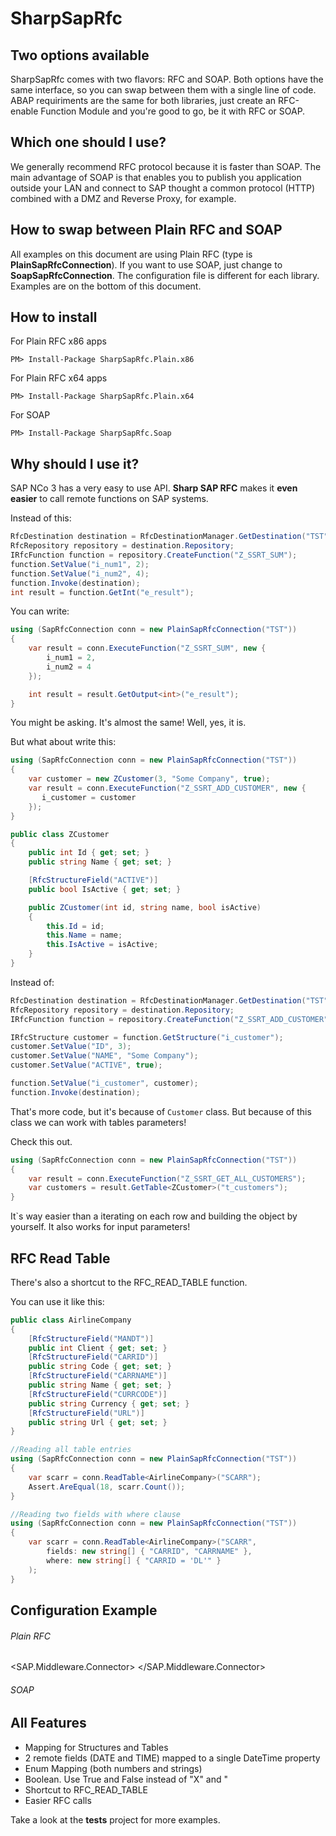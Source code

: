 SharpSapRfc
===========

## Two options available

SharpSapRfc comes with two flavors: RFC and SOAP. Both options have the same interface, so you can swap between them with a single line of code. ABAP requiriments are the same for both libraries, just create an RFC-enable Function Module and you're good to go, be it with RFC or SOAP.

## Which one should I use?

We generally recommend RFC protocol because it is faster than SOAP. The main advantage of SOAP is that enables you to publish you application outside your LAN and connect to SAP thought a common protocol (HTTP) combined with a DMZ and Reverse Proxy, for example. 

## How to swap between Plain RFC and SOAP

All examples on this document are using Plain RFC (type is **PlainSapRfcConnection**). If you want to use SOAP, just change to **SoapSapRfcConnection**. The configuration file is different for each library. Examples are on the bottom of this document.

## How to install

For Plain RFC x86 apps

	PM> Install-Package SharpSapRfc.Plain.x86
	
For Plain RFC x64 apps
	
	PM> Install-Package SharpSapRfc.Plain.x64

For SOAP

	PM> Install-Package SharpSapRfc.Soap

## Why should I use it?
	
SAP NCo 3 has a very easy to use API.
**Sharp SAP RFC** makes it **even easier** to call remote functions on SAP systems.

Instead of this:

```C#
RfcDestination destination = RfcDestinationManager.GetDestination("TST");
RfcRepository repository = destination.Repository;
IRfcFunction function = repository.CreateFunction("Z_SSRT_SUM");
function.SetValue("i_num1", 2);
function.SetValue("i_num2", 4);
function.Invoke(destination);
int result = function.GetInt("e_result");
```

You can write:

```C#
using (SapRfcConnection conn = new PlainSapRfcConnection("TST"))
{
    var result = conn.ExecuteFunction("Z_SSRT_SUM", new {
        i_num1 = 2,
        i_num2 = 4
    });

    int result = result.GetOutput<int>("e_result");
}
```

You might be asking. It's almost the same!
Well, yes, it is.

But what about write this:

```C#
using (SapRfcConnection conn = new PlainSapRfcConnection("TST"))
{
    var customer = new ZCustomer(3, "Some Company", true);
    var result = conn.ExecuteFunction("Z_SSRT_ADD_CUSTOMER", new {
       i_customer = customer
    });
}

public class ZCustomer
{
    public int Id { get; set; }
    public string Name { get; set; }

    [RfcStructureField("ACTIVE")]
    public bool IsActive { get; set; }

	public ZCustomer(int id, string name, bool isActive)
	{
		this.Id = id;
		this.Name = name;
		this.IsActive = isActive;
	}
}
```

Instead of:

```C#
RfcDestination destination = RfcDestinationManager.GetDestination("TST");
RfcRepository repository = destination.Repository;
IRfcFunction function = repository.CreateFunction("Z_SSRT_ADD_CUSTOMER");

IRfcStructure customer = function.GetStructure("i_customer");
customer.SetValue("ID", 3);
customer.SetValue("NAME", "Some Company");
customer.SetValue("ACTIVE", true);

function.SetValue("i_customer", customer);
function.Invoke(destination);
```

That's more code, but it's because of `Customer` class.
But because of this class we can work with tables parameters!

Check this out.

```C#
using (SapRfcConnection conn = new PlainSapRfcConnection("TST"))
{
    var result = conn.ExecuteFunction("Z_SSRT_GET_ALL_CUSTOMERS");
    var customers = result.GetTable<ZCustomer>("t_customers");
}
```

It`s way easier than a iterating on each row and building the object by yourself.
It also works for input parameters!

## RFC Read Table

There's also a shortcut to the RFC_READ_TABLE function.

You can use it like this:

```C#
public class AirlineCompany
{
	[RfcStructureField("MANDT")]
	public int Client { get; set; }
	[RfcStructureField("CARRID")]
	public string Code { get; set; }
	[RfcStructureField("CARRNAME")]
	public string Name { get; set; }
	[RfcStructureField("CURRCODE")]
	public string Currency { get; set; }
	[RfcStructureField("URL")]
	public string Url { get; set; }
}

//Reading all table entries
using (SapRfcConnection conn = new PlainSapRfcConnection("TST"))
{
    var scarr = conn.ReadTable<AirlineCompany>("SCARR");
    Assert.AreEqual(18, scarr.Count());
}

//Reading two fields with where clause
using (SapRfcConnection conn = new PlainSapRfcConnection("TST"))
{
    var scarr = conn.ReadTable<AirlineCompany>("SCARR", 
        fields: new string[] { "CARRID", "CARRNAME" }, 
        where: new string[] { "CARRID = 'DL'" }
    );
}
```

## Configuration Example

###### Plain RFC
<configuration>
  <configSections>
    <sectionGroup name="SAP.Middleware.Connector">
      <section name="GeneralSettings" type="SAP.Middleware.Connector.RfcGeneralConfiguration,sapnco" />
      <sectionGroup name="ClientSettings">
        <section name="DestinationConfiguration" type="SAP.Middleware.Connector.RfcDestinationConfiguration, sapnco"/>
      </sectionGroup>
    </sectionGroup>
  </configSections>
  
  <SAP.Middleware.Connector>
    <ClientSettings>
      <DestinationConfiguration>
        <destinations >
          <add NAME="TST" USER="bcuser" PASSWD="sapadmin2" CLIENT="001"
             LANG="EN" ASHOST="sap-vm" SYSNR="00" />
        </destinations>
      </DestinationConfiguration>
    </ClientSettings>
  </SAP.Middleware.Connector>
</configuration>


###### SOAP
<configuration>
  <configSections>
    <section name="sapSoapRfc" type="SharpSapRfc.Soap.Configuration.SapSoapRfcConfigurationSection, SharpSapRfc.Soap" />
  </configSections>

  <sapSoapRfc>
    <destinations>
      <add name="TST-SOAP" 
           rfcUrl="http://sap-vm:8000/sap/bc/soap/rfc"
           wsdlUrl="http://sap-vm:8000/sap/bc/soap/wsdl"
           client="001" 
           user="bcuser" 
           password="sapadmin2"/>
    </destinations>    
  </sapSoapRfc>
</configuration>

## All Features

- Mapping for Structures and Tables
- 2 remote fields (DATE and TIME) mapped to a single DateTime property
- Enum Mapping (both numbers and strings)
- Boolean. Use True and False instead of "X" and "
- Shortcut to RFC_READ_TABLE
- Easier RFC calls

Take a look at the **tests** project for more examples.
